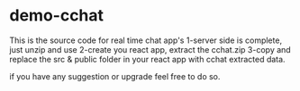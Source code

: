 # demo-cchat
This is the source code for real time chat app's
1-server side is complete, just unzip and use
2-create you react app, extract the cchat.zip
3-copy and replace the src & public folder in your react app with cchat extracted data. 


if you have any suggestion or upgrade feel free to do so.
